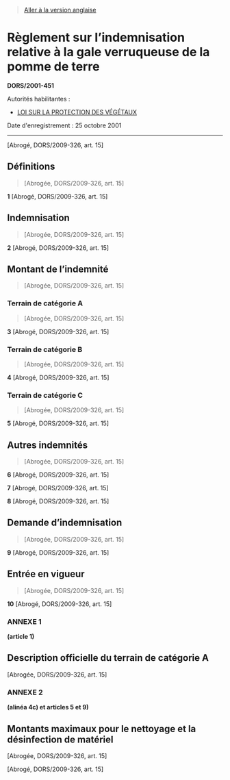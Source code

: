 > [Aller à la version anglaise](/en/Regulations/Statutory%20Orders%20and%20Regulations/2001/451.md)

# Règlement sur l’indemnisation relative à la gale verruqueuse de la pomme de terre

**DORS/2001-451**

Autorités habilitantes : 
- [LOI SUR LA PROTECTION DES VÉGÉTAUX](/fr/Lois/Lois%20du%20Canada/1990/ch.%2022.md)

Date d'enregistrement : 25 octobre 2001

----------


[Abrogé, DORS/2009-326, art. 15]



## Définitions
> [Abrogée, DORS/2009-326, art. 15]



**1** [Abrogé, DORS/2009-326, art. 15]




## Indemnisation
> [Abrogée, DORS/2009-326, art. 15]



**2** [Abrogé, DORS/2009-326, art. 15]




## Montant de l’indemnité
> [Abrogée, DORS/2009-326, art. 15]




### Terrain de catégorie A
> [Abrogée, DORS/2009-326, art. 15]



**3** [Abrogé, DORS/2009-326, art. 15]




### Terrain de catégorie B
> [Abrogée, DORS/2009-326, art. 15]



**4** [Abrogé, DORS/2009-326, art. 15]




### Terrain de catégorie C
> [Abrogée, DORS/2009-326, art. 15]



**5** [Abrogé, DORS/2009-326, art. 15]




## Autres indemnités
> [Abrogée, DORS/2009-326, art. 15]



**6** [Abrogé, DORS/2009-326, art. 15]



**7** [Abrogé, DORS/2009-326, art. 15]



**8** [Abrogé, DORS/2009-326, art. 15]




## Demande d’indemnisation
> [Abrogée, DORS/2009-326, art. 15]



**9** [Abrogé, DORS/2009-326, art. 15]




## Entrée en vigueur
> [Abrogée, DORS/2009-326, art. 15]



**10** [Abrogé, DORS/2009-326, art. 15]




### **ANNEXE 1** 
**(article 1)**
## Description officielle du terrain de catégorie A
[Abrogée, DORS/2009-326, art. 15]




### **ANNEXE 2** 
**(alinéa 4c) et articles 5 et 9)**
## Montants maximaux pour le nettoyage et la désinfection de matériel
[Abrogée, DORS/2009-326, art. 15]


[Abrogé, DORS/2009-326, art. 15]


